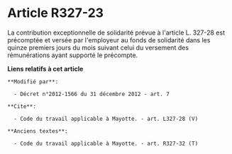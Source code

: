 # Article R327-23

La contribution exceptionnelle de solidarité prévue à l'article L. 327-28 est précomptée et versée par l'employeur au fonds
de solidarité dans les quinze premiers jours du mois suivant celui du versement des rémunérations ayant supporté le
précompte.

**Liens relatifs à cet article**

	**Modifié par**:

	  - Décret n°2012-1566 du 31 décembre 2012 - art. 7

	**Cite**:

	  - Code du travail applicable à Mayotte. - art. L327-28 (V)

	**Anciens textes**:

	  - Code du travail applicable à Mayotte. - art. R327-32 (T)
